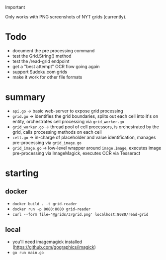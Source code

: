> [!IMPORTANT]  
> Only works with PNG screenshots of NYT grids (currently).

# Todo

- document the pre processing command
- test the Grid.String() method
- test the /read-grid endpoint
- get a "best attempt" OCR flow going again
- support Sudoku.com grids
- make it work for other file formats

# summary

- `api.go` -> basic web-server to expose grid processing
- `grid.go` -> identifies the grid boundaries, splits out each cell into it's on entity, orchestrates cell processing via `grid_worker.go`
- `grid_worker.go` -> thread pool of cell processors, is orchestrated by the grid, calls processing methods on each cell
- `cell.go` -> in-charge of placeholder and value identification, manages pre-processing via `grid_image.go`
- `grid_image.go` -> low-level wrapper around `image.Image`, executes image pre-processing via ImageMagick, executes OCR via Tesseract

# starting

## docker

- `docker build . -t grid-reader`
- `docker run -p 8080:8080 grid-reader`
- `curl --form file='@grids/3/grid.png' localhost:8080/read-grid`

## local

- you'll need imagemagick installed (https://github.com/gographics/imagick)
- `go run main.go`
